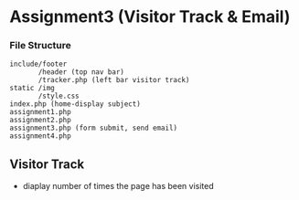 # Assignment3 (Visitor Track & Email)
### File Structure
```
include/footer
       /header (top nav bar)
       /tracker.php (left bar visitor track)
static /img
       /style.css
index.php (home-display subject)
assignment1.php
assignment2.php
assignment3.php (form submit, send email)
assignment4.php
```

## Visitor Track
- diaplay number of times the page has been visited